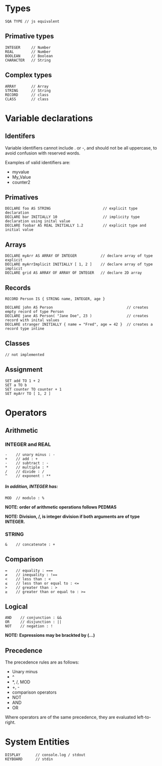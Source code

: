 # Types

```
SQA TYPE // js equivalent
```

## Primative types

```
INTEGER     // Number
REAL        // Number
BOOLEAN     // Boolean
CHARACTER   // String
```

## Complex types

```
ARRAY       // Array
STRING      // String
RECORD      // class
CLASS       // class
```

# Variable declarations

## Identifers

Variable identifiers cannot include . or -, and should not be all uppercase, to avoid confusion with reserved words.

Examples of valid identifiers are:

- myvalue
- My_Value
- counter2

## Primatives

```
DECLARE foo AS STRING                        // explicit type declaration
DECLARE bar INITIALLY 10                     // implicity type declaration using inital value
DECLARE foobar AS REAL INITIALLY 1.2         // explicit type and initial value
```

## Arrays

```
DECLARE myArr AS ARRAY OF INTEGER           // declare array of type explicit
DECLARE myArrImplicit INITIALLY [ 1, 2 ]    // declare array of type implicit
DECLARE grid AS ARRAY OF ARRAY OF INTEGER   // declare 2D array
```

## Records

```
RECORD Person IS { STRING name, INTEGER, age }

DECLARE john AS Person                                  // creates empty record of type Person
DECLARE jane AS Person( "Jane Doe", 23 )                // creates record with inital values
DECLARE stranger INITIALLY { name = "Fred", age = 42 }  // creates a record type inline
```

## Classes

```
// not implemented
```

## Assignment

```
SET add TO 1 + 2
SET a TO b
SET counter TO counter + 1
SET myArr TO [ 1, 2 ]
```

# Operators

## Arithmetic

### INTEGER and REAL

```
-    // unary minus : -
+    // add : +
-    // subtract : -
*    // multiple : *
/    // divide : /
^    // exponent : **
```

##### In addition, INTEGER has:

```
MOD  // modulo : %
```

**NOTE: order of arithmetic operations follows PEDMAS**

**NOTE: Division, /, is integer division if both arguments are of type INTEGER.**

### STRING

```
&    // concatenate : +
```

## Comparison

```
=    // equality : ===
≠    // inequality : !==
<    // less than : <
≤    // less than or equal to : <=
>    // greater than : >
≥    // greater than or equal to : >=
```

## Logical

```
AND    // conjunction : &&
OR     // disjunction : ||
NOT    // negation : !
```

**NOTE: Expressions may be brackted by (...)**

## Precedence

The precedence rules are as follows:

- Unary minus
- ^
- \*, /, MOD
- +, -
- comparison operators
- NOT
- AND
- OR

Where operators are of the same precedence, they are evaluated left-to-right.

# System Entities

```
DISPLAY       // console.log / stdout
KEYBOARD      // stdin
```
